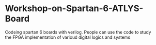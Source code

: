 # Workshop-on-Spartan-6-ATLYS-Board
Codeing spartan 6 boards with verilog.
People can use the code to study the FPGA implementation of varioud digital logics and systems
